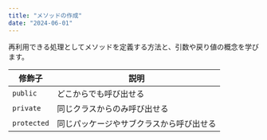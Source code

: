 ```yaml
---
title: "メソッドの作成"
date: "2024-06-01"
---
```


再利用できる処理としてメソッドを定義する方法と、引数や戻り値の概念を学びます。

| 修飾子      | 説明               |
| ----------- | ------------------ |
| `public`    | どこからでも呼び出せる |
| `private`   | 同じクラスからのみ呼び出せる |
| `protected` | 同じパッケージやサブクラスから呼び出せる |
